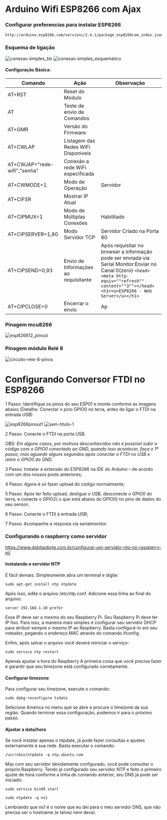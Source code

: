 Arduino Wifi ESP8266 com Ajax
==============

### Configurar preferencias para instalar ESP8266 ###

```
http://arduino.esp8266.com/versions/2.4.1/package_esp8266com_index.json
```
### Esquema de ligação ###
![conexao simples_bb](https://user-images.githubusercontent.com/37155369/42415746-d0c78c9e-822f-11e8-977b-344eb1a1c65b.png)
![conexao simples_esquematico](https://user-images.githubusercontent.com/37155369/42415770-3205cd3a-8231-11e8-917e-0407ebcff26b.png)
#### Configuração Básica:

| Comando                      | Ação | Observação |
|------------------------------|------|------------|
| AT+RST                       | Reset do Módulo      |            |
| AT                           | Teste de envio de Comandos     |            |
| AT+GMR                       | Versão do Firmware     |            |
| AT+CWLAP                     | Listagem das Redes WiFi Disponíveis     |            |
| AT+CWJAP="rede-wifi","senha" | Conexão a rede WiFi especificada    |            |
| AT+CWMODE=1                  | Modo de Operação     | Servidor            |
| AT+CIFSR                     | Mostrar IP Atual     |            |
| AT+CIPMUX=1                  | Modo de Múltiplas Conexões     | Habilitado           |
| AT+CIPSERVER=1,80            | Modo Servidor TCP     | Servidor Criado na Porta 80           |
| AT+CIPSEND=0,93              | Envio de Informações ao requisitante     | Após requisitar no browser a informação pode ser enviada via Serial Monitor:Enviar no Canal 0(zero) ```<head><meta http-equiv=""refresh"" content=""3""></head><h1><u>ESP8266 - Web Server</u></h1>```            |
| AT+CIPCLOSE=0                | Encerrar o envio     | Ap

### Pinagem mcu8266 ###
![esp826612_pinout](https://user-images.githubusercontent.com/37155369/42519887-5e232fbe-843b-11e8-8310-e9d6e01bebc3.jpg)

### Pinagem módulo Relé 8 ###
![circuito-rele-8-pinos](https://user-images.githubusercontent.com/37155369/44754262-816f5000-aaf7-11e8-812c-e4798ae9841a.jpg)

Configurando Conversor FTDI no ESP8266
==============

1 Passo: Identifique os pinos do seu ESP01  e monte conforme as imagens abaixo (Detalhe: Conectar o pino GPIO0 no terra, antes de ligar o FTDI na entrada USB)

![esp8266pinout1](https://user-images.githubusercontent.com/37155369/42705696-8a58958a-86aa-11e8-923a-75a48937cab4.png)
![sem-titulo-1](https://user-images.githubusercontent.com/37155369/42705701-9138715e-86aa-11e8-95d7-f6673e78fdc5.png)

2 Passo: Conecte o FTDI na porta USB.

_OBS: Em alguns casos, por motivos desconhecidos não é possível subir o código com o GPIO0 conectado ao GND, quando isso acontecer, faça o 1º passo, mas aguarde alguns segundos após conectar o FTDI no USB e retire o GPIO0 do GND._

3 Passo: Instalar a extensão do ESP8266 na IDE do Arduino – de acordo com um dos nossos posts anteriores;

4 Passo: Agora é só fazer upload do código normalmente;

5 Passo: Após ter feito upload, desligue o USB, desconecte o GPIO0 do terra, e conecte o GPIO2( o que está abaixo do GPIO0) no pino de dados do seu sensor;

6 Passo: Conecte o FTDI à entrada USB;

7 Passo: Acompanhe a resposta via serialmonitor.

### Configurando o raspberry como servidor ###
https://www.dobitaobyte.com.br/configurar-um-servidor-ntp-no-raspberry-pi/

#### Instalando o servidor NTP ####
É fácil demais. Simplesmente abra um terminal e digite:

```
sudo apt-get install ntp ntpdate
```

Após isso, edite o arquivo /etc/ntp.conf. Adicione essa linha ao final do arquivo:

```
server 192.168.1.10 prefer
```

Esse IP deve ser o mesmo do seu Raspberry Pi. Seu Raspberry Pi deve ter IP fixo. Para isso, a maneira mais simples é configurar seu servidor DHCP para atribuir sempre o mesmo IP ao Raspberry. Basta configurá-lo em seu roteador, pegando o endereço MAC através do comando ifconfig.

Enfim, após salvar o arquivo você deverá reiniciar o serviço:

```
sudo service ntp restart
```

Apenas ajustar a hora do Raspberry
A primeira coisa que você precisa fazer é garantir que seu timezone está configurado corretamente.

#### Configurar timezone ####
Para configurar seu timezone, execute o comando:

```
sudo dpkg-reconfigure tzdata
```

Selecione America no menu que se abre e procure o timezone da sua região. Quando terminar essa configuração, podemos ir para o próximo passo.


#### Ajustar a data/hora ####
Se você instalar apenas o ntpdate, já pode fazer consultas e ajustes externamente à sua rede. Basta executar o comando:

```
/usr/sbin/ntpdate -q ntp.ubuntu.com
```

Mas com seu servidor devidamente configurado, você pode consultar o próprio Raspberry. Tendo já configurado seu servidor NTP e feito o primeiro ajuste de hora conforme a linha de comando anterior, seu DNS já pode ser iniciado:

```
sudo service bind9 start
```
```
sudo ntpdate -q ns1
```

Lembrando que ns1 é o nome que eu dei para o meu servidor DNS, que não precisa ser o hostname (e talvez nem deva).
